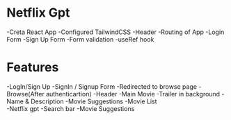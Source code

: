 # Netflix Gpt

-Creta React App
-Configured TailwindCSS
-Header
-Routing of App
-Login Form
-Sign Up Form
-Form validation
-useRef hook

# Features

-LogIn/Sign Up
-SignIn / Signup Form
-Redirected to browse page
-Browse(After authenticartion)
-Header
-Main Movie
-Trailer in background
-Name & Description
-Movie Suggestions
-Movie List\
-Netflix gpt
-Search bar
-Movie Suggestions

